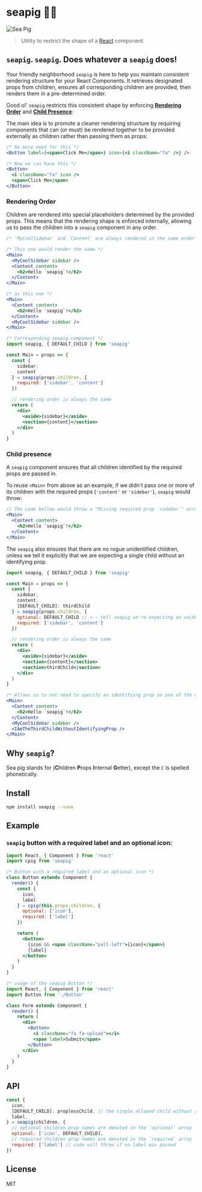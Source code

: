 # seapig 🌊🐷

![Sea Pig](https://media.giphy.com/media/X2C5xcQLdVGda/giphy.gif)

> Utility to restrict the shape of a [React](http://facebook.github.io/react/index.html) component.

## `seapig`. `seapig`. Does whatever a `seapig` does!

Your friendly neighborhood `seapig` is here to help you maintain consistent rendering structure for your React Components. It retrieves designated props from children, ensures all corresponding children are provided, then renders them in a pre-determined order.

Good ol' `seapig` restricts this consistent shape by enforcing [**Rendering Order**](#RenderingOrder) and [**Child Presence**](#ChildPresence):

The main idea is to promote a cleaner rendering structure
by requiring components that can (or must) be rendered together to be provided externally as children rather than passing them as props:

```jsx
/* No more need for this */
<Button label={<span>Click Me</span>} icon={<i className="fa" />} />

/* Now we can have this */
<Button>
  <i className="fa" icon />
  <span>Click Me</span>
</Button>
```

### <a name="RenderingOrder">Rendering Order</a>

Children are rendered into special placeholders determined by the provided props. This means that the rendering shape is enforced internally, allowing us to pass the children into a `seapig` component in any order.

```jsx
/* `MyCoolSidebar` and `Content` are always rendered in the same order no matter what order they are passed in */

/* This one would render the same */
<Main>
  <MyCoolSidebar sidebar />
  <Content content>
    <h2>Hello `seapig`!</h2>
  </Content>
</Main>

/* as this one */
<Main>
  <Content content>
    <h2>Hello `seapig`!</h2>
  </Content>
  <MyCoolSidebar sidebar />
</Main>

/* Corresponding seapig component */
import seapig, { DEFAULT_CHILD } from 'seapig'

const Main = props => {
  const {
    sidebar,
    content
  } = seapig(props.children, {
    required: ['sidebar', 'content']
  })

  // rendering order is always the same
  return (
    <div>
      <aside>{sidebar}</aside>
      <section>{content}</section>
    </div>
  )
}
```

### <a name="ChildPresence">Child presence</a>

A `seapig` component ensures that all children identified by the required props are passed in.

To reuse `<Main>` from above as an example, if we didn't pass one or more of its children with the required props (`'content'` or `'sidebar'`), `seapig` would throw:

```jsx
// The code bellow would throw a "Missing required prop `sidebar`" error
<Main>
  <Content content>
    <h2>Hello `seapig`!</h2>
  </Content>
</Main>
```

The `seapig` also ensures that there are no rogue unidentified children, unless we tell it explicitly that we are expecting a single child without an identifying prop.

```jsx
import seapig, { DEFAULT_CHILD } from 'seapig'

const Main = props => {
  const {
    sidebar,
    content,
    [DEFAULT_CHILD]: thirdChild
  } = seapig(props.children, {
    optional: DEFAULT_CHILD // <-- tell seapig we're expecting an unidentified child
    required: ['sidebar', 'content']
  })

  // rendering order is always the same
  return (
    <div>
      <aside>{sidebar}</aside>
      <section>{content}</section>
      <section>thirdChild</section>
    </div>
  )
}

/* Allows us to not need to specify an identifying prop on one of the children */
<Main>
  <Content content>
    <h2>Hello `seapig`!</h2>
  </Content>
  <MyCoolSidebar sidebar />
  <IAmTheThirdChildWithoutIdentifyingProp />
</Main>
```

## Why `seapig`?

Sea pig stands for (**C**hildren **P**rops **I**nternal **G**etter), except the `C` is spelled phonetically.

## Install

```bash
npm install seapig --save
```

## Example

### `seapig` button with a required label and an optional icon:

```jsx
import React, { Component } from 'react'
import cpig from 'seapig'

/* Button with a required label and an optional icon */
class Button extends Component {
  render() {
    const {
      icon,
      label
    } = cpig(this.props.children, {
      optional: ['icon'],
      required: ['label']
    })

    return (
      <button>
        {icon && <span className="pull-left">{icon}</span>}
        {label}
      </button>
    )
  }
}

/* usage of the seapig Button */
import React, { Component } from 'react'
import Button from './Button'

class Form extends Component {
  render() {
    return (
      <div>
        <Button>
          <i className="fa fa-upload"></i>
          <span label>Submit</span>
        </Button>
      </div>
    )
  }
}
```

## API

```js
const {
  icon,
  [DEFAULT_CHILD]: proplessChild, // the single allowed child without any props to get
  label,
} = seapig(children, {
  // optional children prop names are denoted in the `optional` array
  optional: ['icon', DEFAULT_CHILD],
  // required children prop names are denoted in the `required` array
  required: ['label'] // code will throw if no label was passed
})
```

## License

MIT
